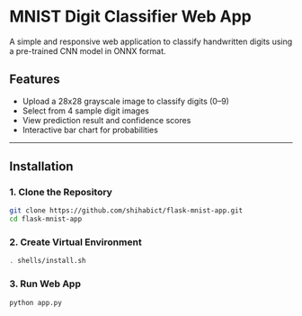 # MNIST Digit Classifier Web App

A simple and responsive web application to classify handwritten digits using a pre-trained CNN model in ONNX format.

## Features

- Upload a 28x28 grayscale image to classify digits (0–9)
- Select from 4 sample digit images
- View prediction result and confidence scores
- Interactive bar chart for probabilities
---

##  Installation

### 1. Clone the Repository

```bash
git clone https://github.com/shihabict/flask-mnist-app.git
cd flask-mnist-app
```
### 2.  Create Virtual Environment
```bash
. shells/install.sh
```

### 3. Run Web App
```bash
python app.py
```
